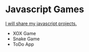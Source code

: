 # Javascript Games

<u>I will share my javascript projects.</u>
<ul>
<li>XOX Game</li>
<li>Snake Game</li>
<li>ToDo App</li>
</ul>

